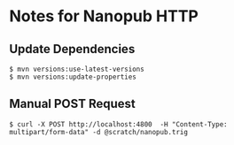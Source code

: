 # Notes for Nanopub HTTP

## Update Dependencies

    $ mvn versions:use-latest-versions
    $ mvn versions:update-properties

## Manual POST Request

    $ curl -X POST http://localhost:4800  -H "Content-Type: multipart/form-data" -d @scratch/nanopub.trig
